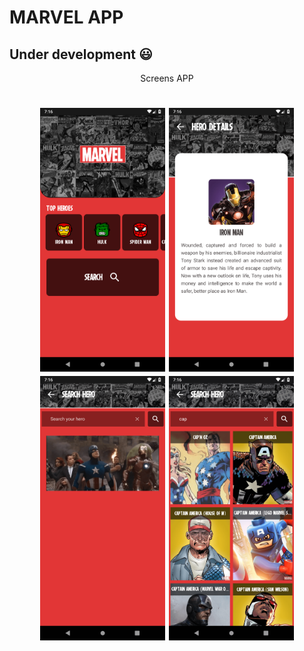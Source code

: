# MARVEL APP

## Under development :smiley:

<p align="center">
Screens APP
</p>

<h1 align="center">
<img src=".github/homeScreen.png" width="200"  alt="devStage">
<img src=".github/heroDetails.png" width="200"  alt="devStage">
<img src=".github/searchHero.png" width="200"  alt="devStage">
<img src=".github/listHero.png" width="200"  alt="devStage">
</h1>
